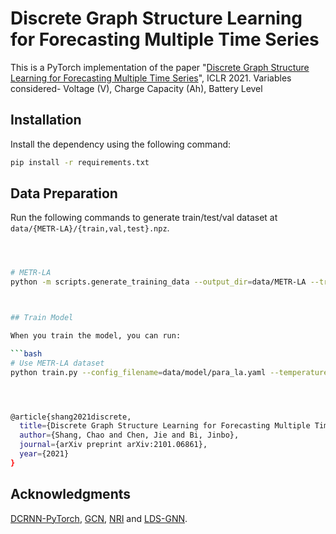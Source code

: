 # Discrete Graph Structure Learning for Forecasting Multiple Time Series

This is a PyTorch implementation of the paper "[Discrete Graph Structure Learning for Forecasting Multiple Time Series](https://openreview.net/pdf?id=WEHSlH5mOk)", ICLR 2021.
Variables considered- Voltage (V), Charge Capacity (Ah), Battery Level

## Installation

Install the dependency using the following command:

```bash
pip install -r requirements.txt
```


## Data Preparation


Run the following commands to generate train/test/val dataset at  `data/{METR-LA}/{train,val,test}.npz`.
```bash



# METR-LA
python -m scripts.generate_training_data --output_dir=data/METR-LA --traffic_df_filename=data/metr-la.h5



## Train Model

When you train the model, you can run:

```bash
# Use METR-LA dataset
python train.py --config_filename=data/model/para_la.yaml --temperature=0.5




@article{shang2021discrete,
  title={Discrete Graph Structure Learning for Forecasting Multiple Time Series},
  author={Shang, Chao and Chen, Jie and Bi, Jinbo},
  journal={arXiv preprint arXiv:2101.06861},
  year={2021}
}
```

## Acknowledgments

[DCRNN-PyTorch](https://github.com/chnsh/DCRNN_PyTorch), [GCN](https://github.com/tkipf/gcn), [NRI](https://github.com/ethanfetaya/NRI) and [LDS-GNN](https://github.com/lucfra/LDS-GNN).
